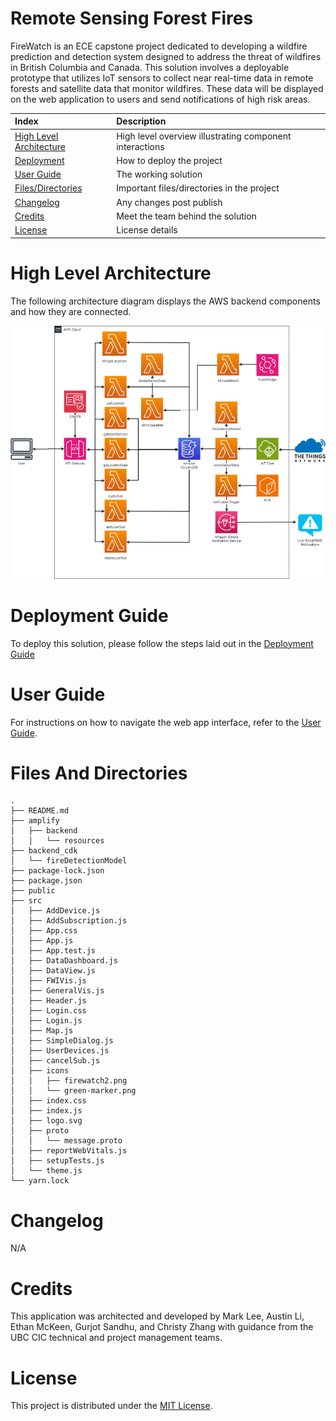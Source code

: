 # Remote Sensing Forest Fires

FireWatch is an ECE capstone project dedicated to developing a wildfire prediction and detection system designed to address the threat of wildfires in British Columbia and Canada. This solution involves a deployable prototype that utilizes IoT sensors to collect near real-time data in remote forests and satellite data that monitor wildfires. These data will be displayed on the web application to users and send notifications of high risk areas.

| Index                                               | Description                                             |
| :-------------------------------------------------- | :------------------------------------------------------ |
| [High Level Architecture](#High-Level-Architecture) | High level overview illustrating component interactions |
| [Deployment](#Deployment-Guide)                     | How to deploy the project                               |
| [User Guide](#User-Guide)                           | The working solution                                    |
| [Files/Directories](#Files-And-Directories)         | Important files/directories in the project              |
| [Changelog](#Changelog)                             | Any changes post publish                                |
| [Credits](#Credits)                                 | Meet the team behind the solution                       |
| [License](#License)                                 | License details                                         |

# High Level Architecture

The following architecture diagram displays the AWS backend components and how they are connected. 

![Alt text](./docs/images/architecture.png "Architecture")

# Deployment Guide

To deploy this solution, please follow the steps laid out in the [Deployment Guide](<docs/DeploymentGuide.md>)

# User Guide

For instructions on how to navigate the web app interface, refer to the [User Guide](<docs/UserGuide.md>).

# Files And Directories

```text
.
├── README.md
├── amplify
│   ├── backend
│   │   └── resources
├── backend_cdk
│   └── fireDetectionModel
├── package-lock.json
├── package.json
├── public
├── src
│   ├── AddDevice.js
│   ├── AddSubscription.js
│   ├── App.css
│   ├── App.js
│   ├── App.test.js
│   ├── DataDashboard.js
│   ├── DataView.js
│   ├── FWIVis.js
│   ├── GeneralVis.js
│   ├── Header.js
│   ├── Login.css
│   ├── Login.js
│   ├── Map.js
│   ├── SimpleDialog.js
│   ├── UserDevices.js
│   ├── cancelSub.js
│   ├── icons
│   │   ├── firewatch2.png
│   │   └── green-marker.png
│   ├── index.css
│   ├── index.js
│   ├── logo.svg
│   ├── proto
│   │   └── message.proto
│   ├── reportWebVitals.js
│   ├── setupTests.js
│   └── theme.js
└── yarn.lock
```

# Changelog
N/A

# Credits

This application was architected and developed by Mark Lee, Austin Li, Ethan McKeen, Gurjot Sandhu, and Christy Zhang with guidance from the UBC CIC technical and project management teams.

# License

This project is distributed under the [MIT License](LICENSE).